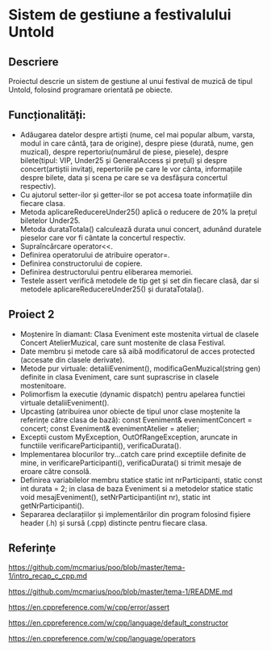 # Sistem de gestiune a festivalului Untold

## Descriere

Proiectul descrie un sistem de gestiune al unui festival de muzică de tipul Untold, folosind programare orientată pe obiecte.

## Funcționalități:

- Adăugarea datelor despre artiști (nume, cel mai popular album, varsta, modul in care cântă, țara de origine), despre piese (durată, nume, gen muzical), despre repertoriu(numărul de piese, piesele), despre bilete(tipul: VIP, Under25 și GeneralAccess și prețul) și despre concert(artiștii invitați, repertoriile pe care le vor cânta, informațiile despre bilete, data și scena pe care se va desfășura concertul respectiv). 
- Cu ajutorul setter-ilor și getter-ilor se pot accesa toate informațiile din fiecare clasa.
- Metoda aplicareReducereUnder25() aplică o reducere de 20% la prețul biletelor Under25.
- Metoda durataTotala() calculează durata unui concert, adunând duratele pieselor care vor fi cântate la concertul respectiv.
- Supraîncărcare operator<<.
- Definirea operatorului de atribuire operator=.
- Definirea constructorului de copiere.
- Definirea destructorului pentru eliberarea memoriei. 
- Testele assert verifică metodele de tip get și set din fiecare clasă, dar si metodele aplicareReducereUnder25() și durataTotala().

## Proiect 2

- Moștenire în diamant: Clasa Eveniment este mostenita virtual de clasele Concert AtelierMuzical, care sunt mostenite de clasa Festival.
- Date membru și metode care să aibă modificatorul de acces protected (accesate din clasele derivate).
- Metode pur virtuale: detaliiEveniment(), modificaGenMuzical(string gen) definite in clasa Eveniment, care sunt suprascrise in clasele mostenitoare.
- Polimorfism la executie (dynamic dispatch) pentru apelarea functiei virtuale detaliiEveniment().
- Upcasting (atribuirea unor obiecte de tipul unor clase moștenite la referințe către clasa de bază): const Eveniment& evenimentConcert = concert; const Eveniment& evenimentAtelier = atelier;
- Exceptii custom MyException, OutOfRangeException, aruncate in functiile verificareParticipanti(), verificaDurata().
- Implementarea blocurilor try...catch care prind exceptiile definite de mine, in verificareParticipanti(), verificaDurata() si trimit mesaje de eroare către consolă.
- Definirea variabilelor membru statice static int nrParticipanti, static const int durata = 2; in clasa de baza Eveniment si a metodelor statice static void mesajEveniment(), setNrParticipanti(int nr), static int getNrParticipanti().
- Separarea declarațiilor și implementărilor din program folosind fișiere header (.h) și sursă (.cpp) distincte pentru fiecare clasa. 

## Referințe
https://github.com/mcmarius/poo/blob/master/tema-1/intro_recap_c_cpp.md

https://github.com/mcmarius/poo/blob/master/tema-1/README.md

https://en.cppreference.com/w/cpp/error/assert

https://en.cppreference.com/w/cpp/language/default_constructor

https://en.cppreference.com/w/cpp/language/operators
